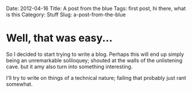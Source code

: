 Date: 2012-04-16
Title: A post from the blue
Tags: first post, hi there, what is this
Category: Stuff
Slug: a-post-from-the-blue

# Well, that was easy... #

So I decided to start trying to write a blog. Perhaps this will end up simply being an unremarkable soliloquey; shouted at the walls of the unlistening cave. but it amy also turn into something interesting.

I'll try to write on things of a technical nature; failing that probably just rant somewhat.
